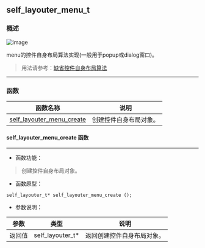 ## self\_layouter\_menu\_t
### 概述
![image](images/self_layouter_menu_t_0.png)

menu的控件自身布局算法实现(一般用于popup或dialog窗口)。> 用法请参考：[缺省控件自身布局算法](https://github.com/zlgopen/awtk/blob/master/docs/self_layouter_menu.md)
----------------------------------
### 函数
<p id="self_layouter_menu_t_methods">

| 函数名称 | 说明 | 
| -------- | ------------ | 
| <a href="#self_layouter_menu_t_self_layouter_menu_create">self\_layouter\_menu\_create</a> | 创建控件自身布局对象。 |
#### self\_layouter\_menu\_create 函数
-----------------------

* 函数功能：

> <p id="self_layouter_menu_t_self_layouter_menu_create">创建控件自身布局对象。

* 函数原型：

```
self_layouter_t* self_layouter_menu_create ();
```

* 参数说明：

| 参数 | 类型 | 说明 |
| -------- | ----- | --------- |
| 返回值 | self\_layouter\_t* | 返回创建控件自身布局对象。 |
